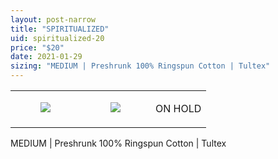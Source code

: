 ```yaml
---
layout: post-narrow
title: "SPIRITUALIZED"
uid: spiritualized-20
price: "$20"
date: 2021-01-29
sizing: "MEDIUM | Preshrunk 100% Ringspun Cotton | Tultex"
---
```




<table style="width:100%;"><tr><td style="vertical-align:top;">
      <figure class="tmblr-full" data-orig-height="2048" data-orig-width="1365" data-orig-src="https://concertshirts.netlify.app/shirts/0575/0575-01.jpg"><img src="https://64.media.tumblr.com/d2e29ab5124854744685c2f8f851f9a5/12bf3c4f9122491e-1c/s540x810/0eede6a25d51d2cc745c49e5f40a6089d6a3a17e.jpg" data-orig-height="2048" data-orig-width="1365" data-orig-src="https://concertshirts.netlify.app/shirts/0575/0575-01.jpg"/></figure></td>
    <td style="vertical-align:top;">
      <figure class="tmblr-full" data-orig-height="2048" data-orig-width="1365" data-orig-src="https://concertshirts.netlify.app/shirts/0575/0575-02.jpg"><img src="https://64.media.tumblr.com/8f87df9c848fa56eabc746a10a3936c0/12bf3c4f9122491e-56/s540x810/fa883f7b836fb667433c89e87fe7a93d4a76b6cd.jpg" data-orig-height="2048" data-orig-width="1365" data-orig-src="https://concertshirts.netlify.app/shirts/0575/0575-02.jpg"/></figure></td><td class="sold-overlay"><p class="sold-text">ON HOLD</p></td>
  </tr></table><p>
  MEDIUM | Preshrunk 100% Ringspun Cotton | Tultex
</p>
